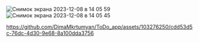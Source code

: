 ![Снимок экрана 2023-12-08 в 14 05 59](https://github.com/DimaMkrtumyan/ToDo_app/assets/103276250/27e867e6-9fb2-4534-b698-5cb654b32fba)
![Снимок экрана 2023-12-08 в 14 05 45](https://github.com/DimaMkrtumyan/ToDo_app/assets/103276250/bd12d926-e1a8-474e-80ab-997175ae7986)


https://github.com/DimaMkrtumyan/ToDo_app/assets/103276250/cdd53d5c-76dc-4d30-9e68-8a100dda3756

